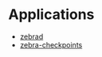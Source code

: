 # Applications

- [zebrad](applications/zebrad.md)
- [zebra-checkpoints](applications/utils/zebra-checkpoints.md)
